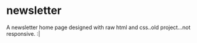 # newsletter
A newsletter home page designed with raw html and css..old project...not responsive. :|
